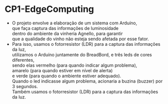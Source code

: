 # CP1-EdgeComputing
- O projeto envolve a elaboração de um sistema com Arduíno, <br> que faça captura das informações de luminosidade <br> dentro do ambiente da vinheria Agnello, para garantir <br> que a qualidade do vinho não esteja sendo afetada por esse fator. <br>
- Para isso, usamos o fotorresistor (LDR) para a captura das informações da luz, <br> utilizamos o Arduíno juntamente do BreadBord, e três leds de cores diferentes, <br> sendo elas vermelho (para quando indicar algum problema), <br> amarelo (para quando estiver em nível de alerta) <br> e verde (para quando o ambiente estiver adequado). <br> Quando o led indicasse algum problema, acionaria a buzina (buzzer) por 3 segundos. <br> Também usamos o fotorresistor (LDR) para a captura das informações da luz.

